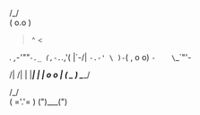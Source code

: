
 
 
 /\_/\
( o.o )
 > ^ <


  _._     _,-'""`-._
  (,-.`._,'(       |\`-/|
      `-.-' \ )-`( , o o)
            `-    \`_`"'-

 /|    /|
| |___| |
|  o o  |
(   _   )
 \_____/

  /\_/\
( ='.'= )
(")___(")
